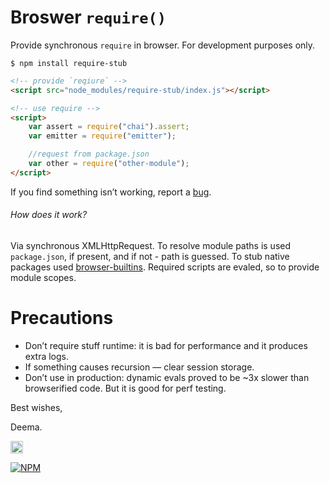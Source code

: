 # Broswer `require()`

Provide synchronous `require` in browser. For development purposes only.


```
$ npm install require-stub
```

```html
<!-- provide `reqiure` -->
<script src="node_modules/require-stub/index.js"></script>

<!-- use require -->
<script>
	var assert = require("chai").assert;
	var emitter = require("emitter");

	//request from package.json
	var other = require("other-module");
</script>
```

If you find something isn’t working, report a [bug](https://github.com/dfcreative/require-stub/issues).



###### How does it work?

Via synchronous XMLHttpRequest. To resolve module paths is used `package.json`, if present, and if not - path is guessed. To stub native packages used [browser-builtins](https://github.com/alexgorbatchev/node-browser-builtins).
Required scripts are evaled, so to provide module scopes.


# Precautions

* Don’t require stuff runtime: it is bad for performance and it produces extra logs.
* If something causes recursion — clear session storage.
* Don’t use in production: dynamic evals proved to be ~3x slower than browserified code. But it is good for perf testing.

Best wishes,

Deema.


<a href="UNLICENSE"><img src="http://upload.wikimedia.org/wikipedia/commons/6/62/PD-icon.svg" width="20"/></a>


[![NPM](https://nodei.co/npm/require-stub.png?downloads=true&downloadRank=true&stars=true)](https://nodei.co/npm/require-stub/)